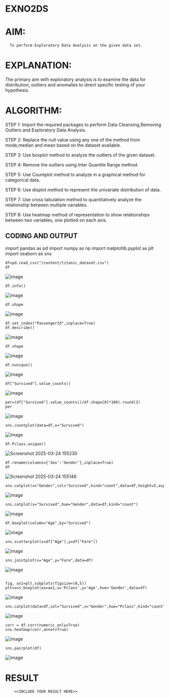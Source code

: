 # EXNO2DS
# AIM:
      To perform Exploratory Data Analysis on the given data set.
      
# EXPLANATION:
  The primary aim with exploratory analysis is to examine the data for distribution, outliers and anomalies to direct specific testing of your hypothesis.
  
# ALGORITHM:
STEP 1: Import the required packages to perform Data Cleansing,Removing Outliers and Exploratory Data Analysis.

STEP 2: Replace the null value using any one of the method from mode,median and mean based on the dataset available.

STEP 3: Use boxplot method to analyze the outliers of the given dataset.

STEP 4: Remove the outliers using Inter Quantile Range method.

STEP 5: Use Countplot method to analyze in a graphical method for categorical data.

STEP 6: Use displot method to represent the univariate distribution of data.

STEP 7: Use cross tabulation method to quantitatively analyze the relationship between multiple variables.

STEP 8: Use heatmap method of representation to show relationships between two variables, one plotted on each axis.

## CODING AND OUTPUT
             
import pandas as pd
import numpy as np
import matplotlib.pyplot as plt
import seaborn as sns

```
df=pd.read_csv("/content/titanic_dataset.csv")
df
```
![image](https://github.com/user-attachments/assets/623d6da7-9d6b-4ac0-810e-110e14e2863c)

```
df.info()
```
![image](https://github.com/user-attachments/assets/1a4c7ae2-6fe1-485a-a566-73c70b6b2430)

```
df.shape
```
![image](https://github.com/user-attachments/assets/6bd61de5-0f0a-409f-ba82-c651bdb18eb7)

```
df.set_index("PassengerId",inplace=True)
df.describe()
```
![image](https://github.com/user-attachments/assets/7b369394-20e6-4a19-b859-1eef6df38383)

```
df.shape
```
![image](https://github.com/user-attachments/assets/3e54f06e-edcc-4764-8823-df69ed2ccb51)

```
df.nunique()
```
![image](https://github.com/user-attachments/assets/2180d47f-aa46-4c38-9c02-26ee7167f860)

```
df["Survived"].value_counts()
```
![image](https://github.com/user-attachments/assets/91317e65-eadd-4bb8-a0fd-d596bebf940e)

```
per=(df["Survived"].value_counts()/df.shape[0]*100).round(2)
per
```
![image](https://github.com/user-attachments/assets/4394cf2c-6dac-4536-9651-c5c8710b5219)

```
sns.countplot(data=df,x="Survived")
```
![image](https://github.com/user-attachments/assets/165dd62f-872c-419d-875b-88c9f1cc7607)

```
df.Pclass.unique()
```
![Screenshot 2025-03-24 155230](https://github.com/user-attachments/assets/2e413ffa-c779-450f-83fc-c56e5d90026b)

```
df.rename(columns={'Sex':'Gender'},inplace=True)
df
```
![Screenshot 2025-03-24 155146](https://github.com/user-attachments/assets/8da05a3b-afdf-478b-ad1b-0c8c2c1e4457)

```
sns.catplot(x="Gender",col="Survived",kind="count",data=df,height=5,aspect=.7)
```
![image](https://github.com/user-attachments/assets/cbf826f4-f160-4c9f-b6ec-bdfb6cfc5117)

```
sns.catplot(x="Survived",hue="Gender",data=df,kind="count")
```
![image](https://github.com/user-attachments/assets/7a2ce835-4f40-47be-a05e-016cbae0f923)

```
df.boxplot(column="Age",by="Survived")
```
![image](https://github.com/user-attachments/assets/05eb1ca0-5937-4362-8229-c5c9af464fd7)

```
sns.scatterplot(x=df["Age"],y=df["Fare"])
```
![image](https://github.com/user-attachments/assets/714ccfb3-71bc-498c-b01a-4b367a963bd1)

```
sns.jointplot(x="Age",y="Fare",data=df)
```
![image](https://github.com/user-attachments/assets/82259706-5fb4-440f-89a5-c70626ab44ca)
```

fig, ax1=plt.subplots(figsize=(8,5))
plt=sns.boxplot(ax=ax1,x='Pclass',y='Age',hue='Gender',data=df)
```
![image](https://github.com/user-attachments/assets/2bea70cc-fe62-4518-9002-28189cfab104)

```
sns.catplot(data=df,col="Survived",x="Gender",hue="Pclass",kind="count")
```
![image](https://github.com/user-attachments/assets/055305e5-cb51-4485-ae0e-ba0b0f87120f)

```
corr = df.corr(numeric_only=True)
sns.heatmap(corr,annot=True)
```
![image](https://github.com/user-attachments/assets/a39e5312-414c-422e-a1d8-a4e9e2479038)

```
sns.pairplot(df)
```
![image](https://github.com/user-attachments/assets/8b47628e-1654-431b-9be0-a9c48b114bf4)

# RESULT
        <<INCLUDE YOUR RESULT HERE>>
